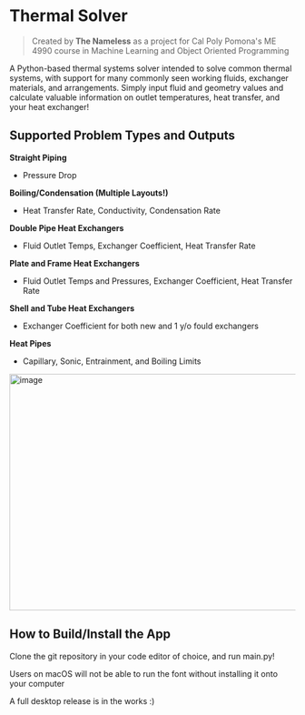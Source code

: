# Thermal Solver

> Created by **The Nameless** as a project for Cal Poly Pomona's ME 4990 course in Machine Learning and Object Oriented Programming

A Python-based thermal systems solver intended to solve common thermal systems, with support for many commonly seen working fluids, exchanger materials, and arrangements. Simply input fluid and geometry values and calculate valuable information on outlet temperatures, heat transfer, and your heat exchanger!

## Supported Problem Types and Outputs
**Straight Piping**
- Pressure Drop

**Boiling/Condensation (Multiple Layouts!)** 
- Heat Transfer Rate, Conductivity, Condensation Rate

**Double Pipe Heat Exchangers**
- Fluid Outlet Temps, Exchanger Coefficient, Heat Transfer Rate

**Plate and Frame Heat Exchangers**
- Fluid Outlet Temps and Pressures, Exchanger Coefficient, Heat Transfer Rate

**Shell and Tube Heat Exchangers**
- Exchanger Coefficient for both new and 1 y/o fould exchangers

**Heat Pipes**
- Capillary, Sonic, Entrainment, and Boiling Limits
  
<img width="623" height="416" alt="image" src="https://github.com/user-attachments/assets/4feb9449-b3e5-4c7c-9463-d8c32df84218" />

## How to Build/Install the App
Clone the git repository in your code editor of choice, and run main.py! 

Users on macOS will not be able to run the font without installing it onto your computer

A full desktop release is in the works :)
